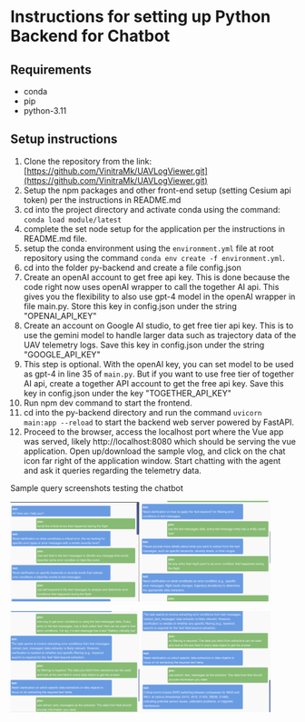 # Instructions for setting up Python Backend for Chatbot

## Requirements
- conda
- pip
- python-3.11

## Setup instructions
1. Clone the repository from the link: [https://github.com/VinitraMk/UAVLogViewer.git](https://github.com/VinitraMk/UAVLogViewer.git)
2. Setup the npm packages and other front-end setup (setting Cesium api token) per the instructions in README.md
3. cd into the project directory and activate conda using the command: `conda load module/latest`
4. complete the set node setup for the application per the instructions in README.md file.
5. setup the conda environment using the `environment.yml` file at root repository using the command `conda env create -f environment.yml`.
6. cd into the folder py-backend and create a file config.json
7. Create an openAI account to get free api key. This is done because the code right now uses openAI wrapper to call the together AI api. This gives you the flexibility to also use gpt-4 model in the openAI wrapper in file main.py. Store this key in config.json under the string "OPENAI_API_KEY"
8. Create an account on Google AI studio, to get free tier api key. This is to use the gemini model to handle larger data such as trajectory data of the UAV telemetry logs. Save this key in config.json under the string "GOOGLE_API_KEY"
9. This step is optional. With the openAI key, you can set model to be used as gpt-4 in line 35 of `main.py`. But if you want to use free tier of together AI api, create a together API account to get the free api key. Save this key in config.json under the key "TOGETHER_API_KEY"
10. Run npm dev command to start the frontend.
11. cd into the py-backend directory and run the command `uvicorn main:app --reload` to start the backend web server powered by FastAPI.
12. Proceed to the browser, access the localhost port where the Vue app was served, likely http://localhost:8080 which should be serving the vue application. Open up/download the sample vlog, and click on the chat icon far right of the application window. Start chatting with the agent and ask it queries regarding the telemetry data.

Sample query screenshots testing the chatbot

<p float="left">
  <img src="./src/assets/images/chatbot-examples/ss1.png" width="45%" />
  <img src="./src/assets/images/chatbot-examples/ss2.png" width="45%" />
</p>

<p float="left">
  <img src="./src/assets/images/chatbot-examples/ss3.png" width="45%" />
  <img src="./src/assets/images/chatbot-examples/ss4.png" width="45%" />
</p>

